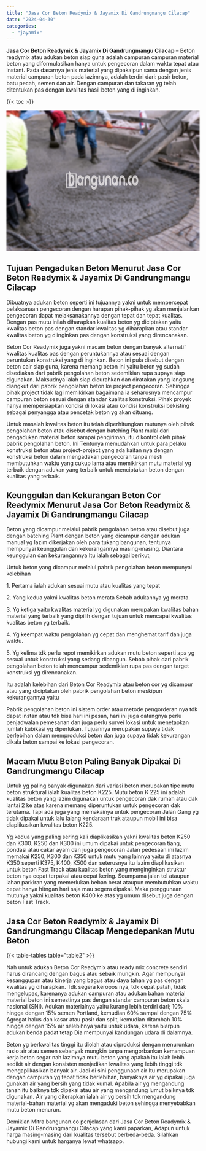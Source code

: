 ```yaml
---
title: "Jasa Cor Beton Readymix & Jayamix Di Gandrungmangu Cilacap"
date: "2024-04-30"
categories: 
  - "jayamix"
---
```


**Jasa Cor Beton Readymix & Jayamix Di Gandrungmangu Cilacap** – Beton readymix atau adukan beton siap guna adalah campuran campuran material beton yang diformulasikan hanya untuk pengecoran dalam waktu tepat atau instant. Pada dasarnya jenis material yang dipakaipun sama dengan jenis material campuran beton pada lazimnya, adalah terdiri dari: pasir beton, batu pecah, semen dan air. Dengan campuran dan takaran yg telah ditentukan pas dengan kwalitas hasil beton yang di inginkan.

{{< toc >}}

![Jasa Cor Beton Readymix & Jayamix Di Gandrungmangu Cilacap](/images/jasa-cor-readymix-55.png)

## Tujuan Pengadukan Beton Menurut Jasa Cor Beton Readymix & Jayamix Di Gandrungmangu Cilacap

Dibuatnya adukan beton seperti ini tujuannya yakni untuk mempercepat pelaksanaan pengecoran dengan harapan pihak-pihak yg akan menjalankan pengecoran dapat melaksanakannya dengan tepat dan tepat kualitas. Dengan pas mutu inilah diharapkan kualitas beton yg diciptakan yaitu kwalitas beton pas dengan standar kwalitas yg diharapkan atau standar kwalitas beton yg diinginkan pas dengan konstruksi yang direncanakan.

Beton Cor Readymix juga yakni macam beton dengan banyak alternatif kwalitas kualitas pas dengan peruntukannya atau sesuai dengan peruntukan konstruksi yang di inginkan. Beton ini pula disebut dengan beton cair siap guna, karena memang beton ini yaitu beton yg sudah disediakan dari pabrik pengolahan beton sedemikian rupa supaya siap digunakan. Maksudnya ialah siap dicurahkan dan diratakan yang langsung diangkut dari pabrik pengolahan beton ke project pengecoran. Sehingga pihak project tidak lagi memikirkan bagaimana ia seharusnya mencampur campuran beton sesuai dengan standar kualitas konstruksi. Pihak proyek hanya mempersiapkan kondisi di lokasi atau kondisi konstruksi bekisting sebagai penyangga atau pencetak beton yg akan dituang.

Untuk masalah kwalitas beton itu telah diperhitungkan mutunya oleh pihak pengolahan beton atau disebut dengan batching Plant mulai dari pengadukan material beton sampai pengiriman, itu dikontrol oleh pihak pabrik pengolahan beton. Ini Tentunya memudahkan untuk para pelaku konstruksi beton atau project-project yang ada kaitan nya dengan konstruksi beton dalam mengadakan pengecoran tanpa mesti membutuhkan waktu yang cukup lama atau memikirkan mutu material yg terbaik dengan adukan yang terbaik untuk menciptakan beton dengan kualitas yang terbaik.

## Keunggulan dan Kekurangan Beton Cor Readymix Menurut Jasa Cor Beton Readymix & Jayamix Di Gandrungmangu Cilacap

Beton yang dicampur melalui pabrik pengolahan beton atau disebut juga dengan batching Plant dengan beton yang dicampur dengan adukan manual yg lazim dikerjakan oleh para tukang bangunan, tentunya mempunyai keunggulan dan kekurangannya masing-masing. Diantara keunggulan dan kekurangannya Itu ialah sebagai berikut;

Untuk beton yang dicampur melalui pabrik pengolahan beton mempunyai kelebihan

1\. Pertama ialah adukan sesuai mutu atau kualitas yang tepat

2\. Yang kedua yakni kwalitas beton merata Sebab adukannya yg merata.

3\. Yg ketiga yaitu kwalitas material yg digunakan merupakan kwalitas bahan material yang terbaik yang dipilih dengan tujuan untuk mencapai kwalitas kualitas beton yg terbaik.

4\. Yg keempat waktu pengolahan yg cepat dan menghemat tarif dan juga waktu.

5\. Yg kelima tdk perlu repot memikirkan adukan mutu beton seperti apa yg sesuai untuk konstruksi yang sedang dibangun. Sebab pihak dari pabrik pengolahan beton telah mencampur sedemikian rupa pas dengan target konstruksi yg direncanakan.

Itu adalah kelebihan dari Beton Cor Readymix atau beton cor yg dicampur atau yang diciptakan oleh pabrik pengolahan beton meskipun kekurangannya yaitu

Pabrik pengolahan beton ini sistem order atau metode pengorderan nya tdk dapat instan atau tdk bisa hari ini pesan, hari ini juga datangnya perlu penjadwalan pemesanan dan juga perlu survei lokasi untuk menetapkan jumlah kubikasi yg diperlukan. Tujuannya merupakan supaya tidak berlebihan dalam memproduksi beton dan juga supaya tidak kekurangan dikala beton sampai ke lokasi pengecoran.

## Macam Mutu Beton Paling Banyak Dipakai Di Gandrungmangu Cilacap

Untuk yg paling banyak digunakan dari variasi beton merupakan tipe mutu beton struktural ialah kualitas beton K225. Mutu beton K 225 ini adalah kualitas beton yang lazim digunakan untuk pengecoran dak rumah atau dak lantai 2 ke atas karena memang diperuntukan untuk pengecoran dak terutama. Tapi ada juga yang memakainya untuk pengecoran Jalan Gang yg tidak dipakai untuk lalu lalang kendaraan truk ataupun mobil ini bisa diaplikasikan kwalitas beton K225.

Yg kedua yang paling sering kali diaplikasikan yakni kwalitas beton K250 dan K300. K250 dan K300 ini umum dipakai untuk pengecoran tiang, pondasi atau cakar ayam dan juga pengecoran Jalan pedesaan ini lazim memakai K250, K300 dan K350 untuk mutu yang lainnya yaitu di atasnya K350 seperti K375, K400, K500 dan seterusnya itu lazim diaplikasikan untuk beton Fast Track atau kualitas beton yang menginginkan struktur beton nya cepat terpakai atau cepat kering. Seumpama jalan tol ataupun lahan parkiran yang memerlukan beban berat ataupun membutuhkan waktu cepat hanya hitngan hari saja mau segera dipakai. Maka penggunaan mutunya yakni kualitas beton K400 ke atas yg umum disebut juga dengan beton Fast Track.

## Jasa Cor Beton Readymix & Jayamix Di Gandrungmangu Cilacap Mengedepankan Mutu Beton

{{< table-tables table="table2" >}}

Nah untuk adukan Beton Cor Readymix atau ready mix concrete sendiri harus dirancang dengan bagus atau sebaik mungkin. Agar mempunyai kesanggupan atau kinerja yang bagus atau daya tahan yg pas dengan kwalitas yg diharapkan. Tdk segera keropos nya, tdk cepat patah, tidak mengelupas, karenanya adukan campuran atau adukan bahan material material beton ini semestinya pas dengan standar campuran beton skala nasional (SNI). Adukan materialnya yaitu kurang lebih terdiri dari; 10% hingga dengan 15% semen Portland, kemudian 60% sampai dengan 75% Agregat halus dan kasar atau pasir dan split, kemudian ditambah 10% hingga dengan 15% air selebihnya yaitu untuk udara, karena biarpun adukan benda padat tetap Dia mempunyai kandungan udara di dalamnya.

Beton yg berkwalitas tinggi itu diolah atau diproduksi dengan menurunkan rasio air atau semen sebanyak mungkin tanpa mengorbankan kemampuan kerja beton segar nah lazimnya mutu beton yang apakah itu ialah lebih sedikit air dengan konsisten menjadikan kwalitas yang lebih tinggi tdk mengaplikasikan banyak air. Jadi di sini penggunaan air Itu merupakan dengan campuran yg tepat tidak berlebihan, banyaknya air yg dipakai juga gunakan air yang bersih yang tidak kumal. Apabila air yg mengandung tanah itu baiknya tdk dipakai atau air yang mengandung lumut baiknya tdk digunakan. Air yang diterapkan ialah air yg bersih tdk mengandung material-bahan material yg akan mengaduki beton sehingga menyebabkan mutu beton menurun.

Demikian Mitra bangunan.co penjelasan dari Jasa Cor Beton Readymix & Jayamix Di Gandrungmangu Cilacap yang kami paparkan, Adapun untuk harga masing-masing dari kualitas tersebut berbeda-beda. Silahkan hubungi kami untuk harganya lewat whatsapp.
